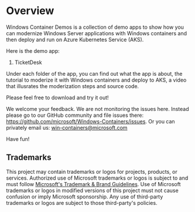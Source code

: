 # Overview
Windows Container Demos is a collection of demo apps to show how you can modernize Windows Server applications with Windows containers and then deploy and run on Azure Kubernetes Service (AKS).

Here is the demo app:
1. TicketDesk

Under each folder of the app, you can find out what the app is about, the tutorial to moderize it with Windows containers and deploy to AKS, a video that illusrates the moderization steps and source code.

Please feel free to download and try it out!

We welcome your feedback. We are not monitoring the issues here. Instead please go to our GitHub community and file issues there: https://github.com/microsoft/Windows-Containers/issues. Or you can privately email us: win-containers@microsoft.com

Have fun!



## Trademarks

This project may contain trademarks or logos for projects, products, or services. Authorized use of Microsoft 
trademarks or logos is subject to and must follow 
[Microsoft's Trademark & Brand Guidelines](https://www.microsoft.com/en-us/legal/intellectualproperty/trademarks/usage/general).
Use of Microsoft trademarks or logos in modified versions of this project must not cause confusion or imply Microsoft sponsorship.
Any use of third-party trademarks or logos are subject to those third-party's policies.

